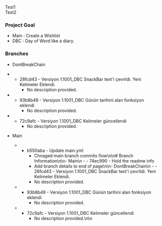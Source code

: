 Test1<br>
Test2

### Project Goal

- Main : Create a Wishlist
- DBC : Day of Word like a diary. 

### Branches

- DontBreakChain
-   - 28fcd43 - Versiyon 1.1001_DBC SnackBar text'i çevrildi. Yeni Kelimeler Eklendi.
        - No description provided.
-   - 93b8b49 - Versiyon 1.1001_DBC Günün tarihini alan fonksiyon eklendi
        - No description provided.
-   - 72c9afc - Versiyon 1.1001_DBC Kelimeler güncellendi
        - No description provided.

- Main
  -   - b550aba - Update main.yml
        - Chnaged main branch commits flow\n\n# Branch Information\n\n- Main\n  -   - 74ec990 - Hold the readme info
        - Add branch details to end of page\n\n- DontBreakChain\n  -   - 28fcd43 - Versiyon 1.1001_DBC SnackBar text'i çevrildi. Yeni Kelimeler Eklendi.
        - No description provided.
  -   - 93b8b49 - Versiyon 1.1001_DBC Günün tarihini alan fonksiyon eklendi
        - No description provided.
  -   - 72c9afc - Versiyon 1.1001_DBC Kelimeler güncellendi
        - No description provided.\n\n
